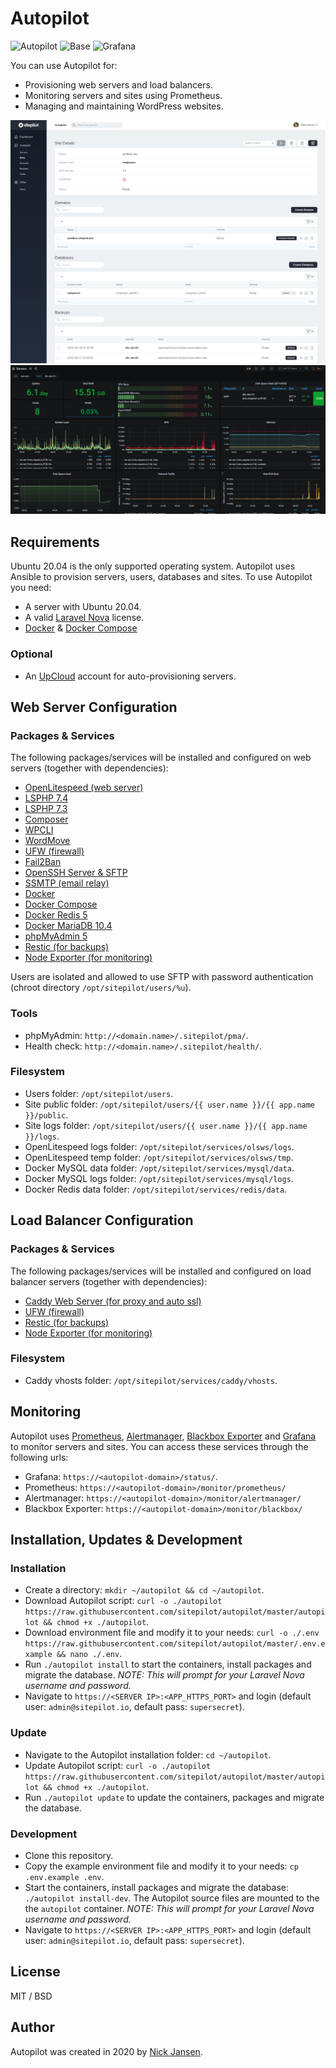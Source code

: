 # Autopilot

![Autopilot](https://github.com/sitepilot/autopilot/workflows/build-autopilot/badge.svg?branch=master)
![Base](https://github.com/sitepilot/autopilot/workflows/build-base/badge.svg?branch=master)
![Grafana](https://github.com/sitepilot/autopilot/workflows/build-grafana/badge.svg?branch=master)

You can use Autopilot for:
* Provisioning web servers and load balancers.
* Monitoring servers and sites using Prometheus.
* Managing and maintaining WordPress websites.

![screenshot](screenshot.png)
![screenshot](screenshot-status.png)

## Requirements

Ubuntu 20.04 is the only supported operating system. Autopilot uses Ansible to provision servers, users, databases and sites. To use Autopilot you need:

* A server with Ubuntu 20.04.
* A valid [Laravel Nova](https://nova.laravel.com/) license.
* [Docker](https://www.docker.com/) & [Docker Compose](https://docs.docker.com/compose/install/)

### Optional
* An [UpCloud]([https://](https://upcloud.com/signup/?promo=HGMAN9)) account for auto-provisioning servers.
 
## Web Server Configuration

### Packages & Services

The following packages/services will be installed and configured on web servers (together with dependencies):

* [OpenLitespeed (web server)](https://www.litespeedtech.com/open-source/openlitespeed)
* [LSPHP 7.4](https://www.litespeedtech.com/open-source/litespeed-sapi/php)
* [LSPHP 7.3](https://www.litespeedtech.com/open-source/litespeed-sapi/php)
* [Composer](https://getcomposer.org/)
* [WPCLI](https://wp-cli.org/)
* [WordMove](https://github.com/welaika/wordmove)
* [UFW (firewall)](https://help.ubuntu.com/community/UFW)
* [Fail2Ban](https://en.wikipedia.org/wiki/Fail2ban)
* [OpenSSH Server & SFTP](https://www.openssh.com/)
* [SSMTP (email relay)](https://wiki.archlinux.org/index.php/SSMTP)
* [Docker](https://www.docker.com/)
* [Docker Compose](https://hub.docker.com/_/redis/)
* [Docker Redis 5](https://redis.io/)
* [Docker MariaDB 10.4](https://hub.docker.com/_/mariadb)
* [phpMyAdmin 5](https://www.phpmyadmin.net/)
* [Restic (for backups)](https://restic.net/)
* [Node Exporter (for monitoring)](https://prometheus.io/docs/guides/node-exporter/)

Users are isolated and allowed to use SFTP with password authentication (chroot directory `/opt/sitepilot/users/%u`).

### Tools

* phpMyAdmin: `http://<domain.name>/.sitepilot/pma/`.
* Health check: `http://<domain.name>/.sitepilot/health/`.

### Filesystem

* Users folder: `/opt/sitepilot/users`.
* Site public folder: `/opt/sitepilot/users/{{ user.name }}/{{ app.name }}/public`.
* Site logs folder: `/opt/sitepilot/users/{{ user.name }}/{{ app.name }}/logs`.
* OpenLitespeed logs folder: `/opt/sitepilot/services/olsws/logs`.
* OpenLitespeed temp folder: `/opt/sitepilot/services/olsws/tmp`.
* Docker MySQL data folder: `/opt/sitepilot/services/mysql/data`.
* Docker MySQL logs folder: `/opt/sitepilot/services/mysql/logs`.
* Docker Redis data folder: `/opt/sitepilot/services/redis/data`.

## Load Balancer Configuration

### Packages & Services

The following packages/services will be installed and configured on load balancer servers (together with dependencies):

* [Caddy Web Server (for proxy and auto ssl)](https://caddyserver.com/)
* [UFW (firewall)](https://help.ubuntu.com/community/UFW)
* [Restic (for backups)](https://restic.net/)
* [Node Exporter (for monitoring)](https://prometheus.io/docs/guides/node-exporter/)

### Filesystem

* Caddy vhosts folder: `/opt/sitepilot/services/caddy/vhosts`.

## Monitoring

Autopilot uses [Prometheus](https://prometheus.io/), [Alertmanager](https://prometheus.io/docs/alerting/latest/alertmanager/), [Blackbox Exporter](https://github.com/prometheus/blackbox_exporter) and [Grafana](https://grafana.com/) to monitor servers and sites. You can access these services through the following urls:

* Grafana: `https://<autopilot-domain>/status/`.
* Prometheus: `https://<autopilot-domain>/monitor/prometheus/`
* Alertmanager: `https://<autopilot-domain>/monitor/alertmanager/`
* Blackbox Exporter: `https://<autopilot-domain>/monitor/blackbox/`

## Installation, Updates & Development

### Installation

* Create a directory: `mkdir ~/autopilot && cd ~/autopilot`.
* Download Autopilot script: `curl -o ./autopilot https://raw.githubusercontent.com/sitepilot/autopilot/master/autopilot && chmod +x ./autopilot`.
* Download environment file and modify it to your needs: `curl -o ./.env https://raw.githubusercontent.com/sitepilot/autopilot/master/.env.example && nano ./.env`.
* Run `./autopilot install` to start the containers, install packages and migrate the database. *NOTE: This will prompt for your Laravel Nova username and password.*
* Navigate to `https://<SERVER IP>:<APP_HTTPS_PORT>` and login (default user: `admin@sitepilot.io`, default pass: `supersecret`).

### Update

* Navigate to the Autopilot installation folder: `cd ~/autopilot`.
* Update Autopilot script: `curl -o ./autopilot https://raw.githubusercontent.com/sitepilot/autopilot/master/autopilot && chmod +x ./autopilot`.
* Run `./autopilot update` to update the containers, packages and migrate the database.

### Development

* Clone this repository.
* Copy the example environment file and modify it to your needs: `cp .env.example .env`.
* Start the containers, install packages and migrate the database: `./autopilot install-dev`. The Autopilot source files are mounted to the the `autopilot` container. *NOTE: This will prompt for your Laravel Nova username and password.*
* Navigate to `https://<SERVER IP>:<APP_HTTPS_PORT>` and login (default user: `admin@sitepilot.io`, default pass: `supersecret`).

## License

MIT / BSD

## Author

Autopilot was created in 2020 by [Nick Jansen](https://nbejansen.com/).